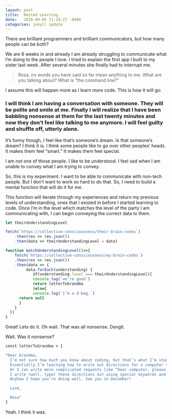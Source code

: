 ```yaml
---
layout: post
title:  Nested Learning
date:   2018-09-05 21:18:27 -0400
categories: jekyll update
---
```

There are brilliant programmers and brilliant communicators, but how many people can be both?

We are 6 weeks in and already I am already struggling to communicate what I’m doing to the people I love. I tried to explain the first app I built to my sister last week. After several minutes she finally had to interrupt me.

>Rosa, no words you have said so far mean anything to me. What are you talking about? What is “the command line?”

I assume this will happen more as I learn more code. This is how it will go:


### I will think I am having a conversation with someone. They will be polite and smile at me. Finally I will realize that I have been babbling nonsense at them for the last twenty minutes and now they don’t feel like talking to me anymore. I will feel guilty and shuffle off, utterly alone.


It’s funny though, I feel like that’s someone’s dream. Is that someone’s dream? I think it is. I think some people like to go over other peoples’ heads. It makes them feel “smart.” It makes them feel special.

I am not one of those people. I like to be understood. I feel sad when I am unable to convey what I am trying to convey.

So, this is my experiment. I want to be able to communicate with non-tech people. But I don’t want to work so hard to do that. So, I need to build a mental function that will do it for me.

This function will iterate through my experiences and return my previous levels of understanding, ones that I existed in before I started learning to code. Once I’m in the level which matches the level of the party I am communicating with, I can begin conveying the correct data to them.  

```js
let theirUnderstandingLevel

fetch(`https://collective-consciousness/their-brain-codes`)
	.then(res => res.json())
	.then(data => theirUnderstandingLevel = data)

function matchUnderstandingLevel()=>{
	fetch(`https://collective-consciousness/my-brain-codes`)
	.then(res => res.json())
	.then(data => {
		 data.forEach(understanding) {
			if(understanding.level === theirUnderstandingLevel){
			console.log(`we’re good`)
			return letterToGrandma
			}else{
			console.log(`I’m a d-bag.`)
      return null
      }
    }  
  })
}
```

Great! Lets do it. Oh wait. That was all nonsense. Dangit.

Wait. Was it nonsense?

```ruby
const letterToGrandma = [

"Dear Grandma,
  I’m not sure how much you know about coding, but that’s what I’m studying right now, so I thought I’d tell you a bit about it.
  Essentially I’m learning how to write out directions for a computer to follow. I can write simple requests, similar to what you’d type into a calculator like “Dear computer, please add these numbers and show the result on your screen.”
  Or I can write more complicated requests like “Dear computer, please take this picture of my grandma and save it with the place and date. That way I can always look at it and know where and when it was taken”
  I write (well, type) these directions out using special keywords and symbols. For example, in the programming “language” Ruby, if I want the computer to display the word “Grandma” on the screen for me, I would type `puts “Grandma”`   
  Anyhow I hope you’re doing well. See you in December!

  Love,

  Rosa"
]
```

Yeah. I think it was.
